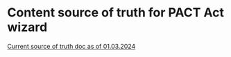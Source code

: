# Content source of truth for PACT Act wizard

[Current source of truth doc as of 01.03.2024](https://dvagov-my.sharepoint.com/:w:/g/personal/danielle_thierry_va_gov/EfA0bDrSS99DqfgUbnlb4LEBBeQDKRLLOTsitH5u4mqSIw?e=7mrjwa)

